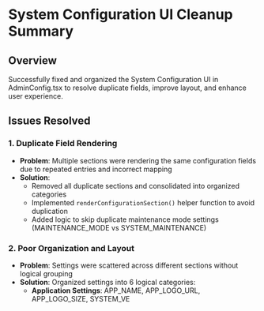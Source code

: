 # System Configuration UI Cleanup Summary

## Overview
Successfully fixed and organized the System Configuration UI in AdminConfig.tsx to resolve duplicate fields, improve layout, and enhance user experience.

## Issues Resolved

### 1. Duplicate Field Rendering
- **Problem**: Multiple sections were rendering the same configuration fields due to repeated entries and incorrect mapping
- **Solution**: 
  - Removed all duplicate sections and consolidated into organized categories
  - Implemented `renderConfigurationSection()` helper function to avoid duplication
  - Added logic to skip duplicate maintenance mode settings (MAINTENANCE_MODE vs SYSTEM_MAINTENANCE)

### 2. Poor Organization and Layout
- **Problem**: Settings were scattered across different sections without logical grouping
- **Solution**: Organized settings into 6 logical categories:
  - **Application Settings**: APP_NAME, APP_LOGO_URL, APP_LOGO_SIZE, SYSTEM_VE